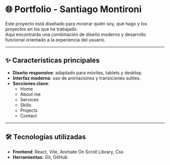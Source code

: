 # 🌐 Portfolio - Santiago Montironi

Este proyecto está diseñado para mostrar quién soy, qué hago y los proyectos en los que he trabajado.  
Aquí encontrarás una combinación de diseño moderno y desarrollo funcional orientado a la experiencia del usuario.  

---

## ✨ Características principales
- **Diseño responsive**: adaptado para móviles, tablets y desktop.  
- **Interfaz moderna**: uso de animaciones y transiciones sutiles.  
- **Secciones clave**:
  - Home 
  - About me  
  - Services  
  - Skills  
  - Projects
  - Contact

---

## 🛠️ Tecnologías utilizadas
- **Frontend**: React, Vite, Animate On Scroll Library, Css 
- **Herramientas**: Git, GitHub  
